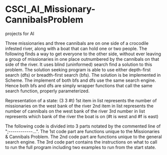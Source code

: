 # CSCI_AI_Missionary-CannibalsProblem
projects for AI

Three missionaries and three cannibals are on one side of a crocodile infested river,
along with a boat that can hold one or two people.
The following finds a way to get everyone to the other side,
without ever leaving a group of missionaries in one place outnumbered by the cannibals on that side of the river. 
It uses blind (uninformed) search find a solution to this problem.
The solution seeking program is able to use either depth-first search (dfs) or breadth-first search (bfs).
The solution is be implemented in Scheme.
The implement of both bfs and dfs use the same search engine.
Hence both bfs and dfs are simply wrapper functions that call the same search function, properly parameterized.

Representation of a state:
                            (3 3 #t)
 1st item in list represents the number of missionaries on the west bank of the river
 2nd item in list represents the number of cannibals on the west bank of the river
 3rd number in list represents which bank of the river the boat is on (#t is west and #f is east)

The following code is divided into 3 parts notated by the commented line of ";------------...".
The 1st code part are functions unique to the Missionaries & Cannibals Problem.
The 2nd code part are functions unique to the general search engine.
The 3rd code part contains the instructions on what to call to run the full program including
    two examples to run from the start state.
